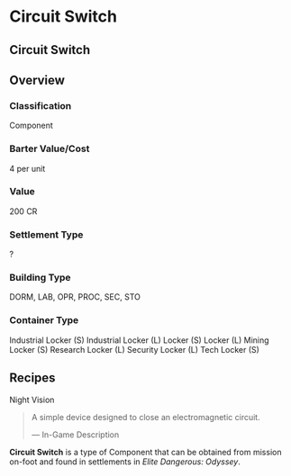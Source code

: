 # Circuit Switch
## Circuit Switch

## Overview

### Classification

Component

### Barter Value/Cost

4 per unit

### Value

200 CR

### Settlement Type

?

### Building Type

DORM, LAB, OPR, PROC, SEC, STO

### Container Type

Industrial Locker (S)
Industrial Locker (L)
Locker (S)
Locker (L)
Mining Locker (S)
Research Locker (L)
Security Locker (L)
Tech Locker (S)

## Recipes

Night Vision

> 
> 
> A simple device designed to close an electromagnetic circuit.
> 
> 
> — In-Game Description
> 

**Circuit Switch** is a type of Component that can be obtained from mission on-foot and found in settlements in *Elite Dangerous: Odyssey*.